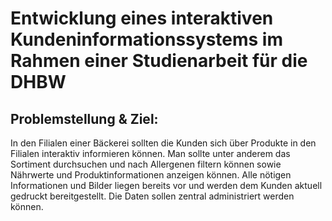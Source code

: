 # Entwicklung eines interaktiven Kundeninformationssystems im Rahmen einer Studienarbeit für die DHBW

## Problemstellung & Ziel:

In den Filialen einer Bäckerei sollten die Kunden sich über Produkte in den Filialen interaktiv informieren können. 
Man sollte unter anderem das Sortiment durchsuchen und nach Allergenen filtern können sowie Nährwerte und Produktinformationen anzeigen können. 
Alle nötigen Informationen und Bilder liegen bereits vor und werden dem Kunden aktuell gedruckt bereitgestellt. 
Die Daten sollen zentral administriert werden können.